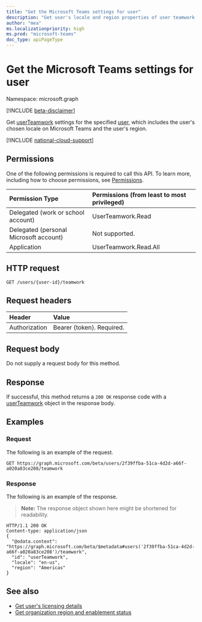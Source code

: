 ```yaml
---
title: "Get the Microsoft Teams settings for user"
description: "Get user's locale and region properties of user teamwork for a user."
author: "mea"
ms.localizationpriority: high
ms.prod: "microsoft-teams"
doc_type: apiPageType
---
```


# Get the Microsoft Teams settings for user

Namespace: microsoft.graph

[!INCLUDE [beta-disclaimer](../../includes/beta-disclaimer.md)]

Get [userTeamwork](../resources/userteamwork.md) settings for the specified [user](../resources/user.md), which includes the user's chosen locale on Microsoft Teams and the user's region.

[!INCLUDE [national-cloud-support](../../includes/all-clouds.md)]

## Permissions

One of the following permissions is required to call this API. To learn more, including how to choose permissions, see [Permissions](/graph/permissions-reference).

| Permission Type                        | Permissions (from least to most privileged)  |
| :------------------------------------- | :------------------------------------------------------------------------------------------------ |
| Delegated (work or school account)     | UserTeamwork.Read                                                                                 |
| Delegated (personal Microsoft account) | Not supported.                                                                                    |
| Application                            | UserTeamwork.Read.All                                                                            |

## HTTP request
<!-- { "blockType": "ignored" } -->
```http
GET /users/{user-id}/teamwork
```

## Request headers

| Header           | Value                      |
| :--------------- | :------------------------- |
| Authorization    | Bearer {token}. Required.  |

## Request body

Do not supply a request body for this method.

## Response

If successful, this method returns a `200 OK` response code with a [userTeamwork](../resources/userteamwork.md) object in the response body.

## Examples

### Request

The following is an example of the request.

<!-- {
  "blockType": "request",
  "name": "user_get_region_locale",
  "sampleKeys": ["2f39ffba-51ca-4d2d-a66f-a020a83ce208"]
}-->
```msgraph-interactive
GET https://graph.microsoft.com/beta/users/2f39ffba-51ca-4d2d-a66f-a020a83ce208/teamwork
```

### Response

The following is an example of the response.

>**Note:** The response object shown here might be shortened for readability.
<!-- {
  "blockType": "response",
  "truncated": true,
  "@odata.type": "microsoft.graph.userteamwork"
} -->
```http
HTTP/1.1 200 OK
Content-type: application/json
{
  "@odata.context": "https://graph.microsoft.com/beta/$metadata#users('2f39ffba-51ca-4d2d-a66f-a020a83ce208')/teamwork",
  "id": "userTeamwork",
  "locale": "en-us",
  "region": "Americas"
}
```

## See also

- [Get user's licensing details](user-get-teamslicensingdetails.md)
- [Get organization region and enablement status](teamwork-get-settingsfororganization.md)
